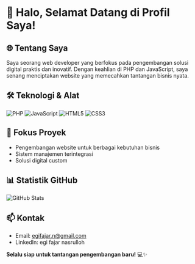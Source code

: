# 👋 Halo, Selamat Datang di Profil Saya!

## 🌐 Tentang Saya
Saya seorang web developer yang berfokus pada pengembangan solusi digital praktis dan inovatif. Dengan keahlian di PHP dan JavaScript, saya senang menciptakan website yang memecahkan tantangan bisnis nyata.

## 🛠️ Teknologi & Alat
![PHP](https://img.shields.io/badge/-PHP-777BB4?style=flat-square&logo=php&logoColor=white)
![JavaScript](https://img.shields.io/badge/-JavaScript-F7DF1E?style=flat-square&logo=javascript&logoColor=black)
![HTML5](https://img.shields.io/badge/-HTML5-E34F26?style=flat-square&logo=html5&logoColor=white)
![CSS3](https://img.shields.io/badge/-CSS3-1572B6?style=flat-square&logo=css3&logoColor=white)

## 🚀 Fokus Proyek
- Pengembangan website untuk berbagai kebutuhan bisnis
- Sistem manajemen terintegrasi
- Solusi digital custom

## 📊 Statistik GitHub
![GitHub Stats](https://github-readme-stats.vercel.app/api?username=yourusername&show_icons=true&theme=radical)

## 📫 Kontak
- Email: egifajar.n@gmail.com
- LinkedIn: egi fajar nasrulloh

**Selalu siap untuk tantangan pengembangan baru!** 💻✨
